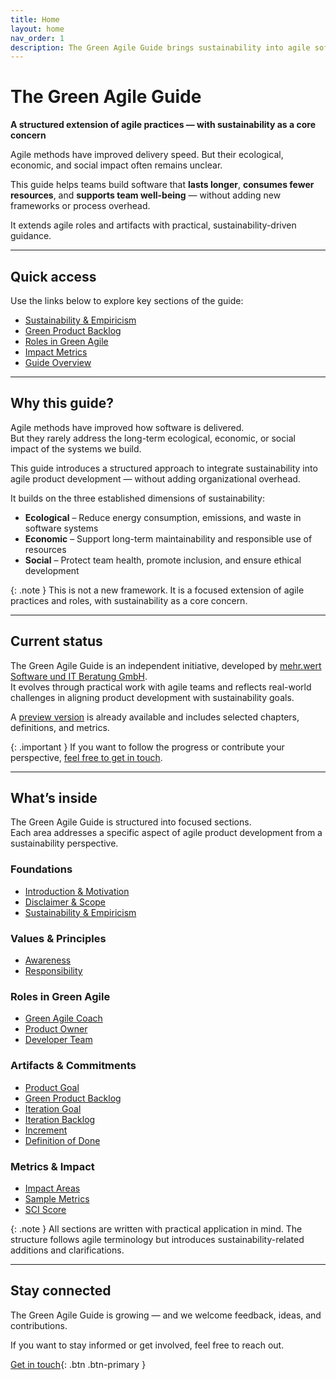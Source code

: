 ```yaml
---
title: Home
layout: home
nav_order: 1
description: The Green Agile Guide brings sustainability into agile software development with clear roles, values, and metrics.
---
```


# The Green Agile Guide  
**A structured extension of agile practices — with sustainability as a core concern**

Agile methods have improved delivery speed. But their ecological, economic, and social impact often remains unclear.

This guide helps teams build software that **lasts longer**, **consumes fewer resources**, and **supports team well-being** — without adding new frameworks or process overhead.

It extends agile roles and artifacts with practical, sustainability-driven guidance.

---

## Quick access

Use the links below to explore key sections of the guide:

- [Sustainability & Empiricism](/guide/sustainability-and-empiricism)
- [Green Product Backlog](/guide/artifacts/product-backlog)
- [Roles in Green Agile](/guide/roles)
- [Impact Metrics](/metrics)
- [Guide Overview](/guide)

---

## Why this guide?

Agile methods have improved how software is delivered.  
But they rarely address the long-term ecological, economic, or social impact of the systems we build.

This guide introduces a structured approach to integrate sustainability into agile product development — without adding organizational overhead.

It builds on the three established dimensions of sustainability:

- **Ecological** – Reduce energy consumption, emissions, and waste in software systems  
- **Economic** – Support long-term maintainability and responsible use of resources  
- **Social** – Protect team health, promote inclusion, and ensure ethical development

{: .note }
This is not a new framework. It is a focused extension of agile practices and roles, with sustainability as a core concern.

---

## Current status

The Green Agile Guide is an independent initiative, developed by [mehr.wert Software und IT Beratung GmbH](https://mehrwert.tech).  
It evolves through practical work with agile teams and reflects real-world challenges in aligning product development with sustainability goals.

A [preview version](/guide) is already available and includes selected chapters, definitions, and metrics.

{: .important }
If you want to follow the progress or contribute your perspective, [feel free to get in touch](mailto:kontakt@mehrwert.tech).

---

## What’s inside

The Green Agile Guide is structured into focused sections.  
Each area addresses a specific aspect of agile product development from a sustainability perspective.

### Foundations

- [Introduction & Motivation](/guide/introduction)
- [Disclaimer & Scope](/guide/disclaimer)
- [Sustainability & Empiricism](/guide/sustainability-and-empiricism)

### Values & Principles

- [Awareness](/guide/values/awareness)
- [Responsibility](/guide/values/responsibility)

### Roles in Green Agile

- [Green Agile Coach](/guide/roles/green-agile-coach)
- [Product Owner](/guide/roles/product-owner)
- [Developer Team](/guide/roles/developer-team)

### Artifacts & Commitments
- [Product Goal](/guide/artifacts/product-goal)
- [Green Product Backlog](/guide/artifacts/product-backlog)
- [Iteration Goal](/guide/artifacts/iteration-goal)
- [Iteration Backlog](/guide/artifacts/iteration-backlog)
- [Increment](/guide/artifacts/increment)
- [Definition of Done](/guide/artifacts/done)

### Metrics & Impact

- [Impact Areas](/metrics)
- [Sample Metrics](/metrics/sample)
- [SCI Score](/metrics/sci)

{: .note }
All sections are written with practical application in mind. The structure follows agile terminology but introduces sustainability-related additions and clarifications.

---

## Stay connected

The Green Agile Guide is growing — and we welcome feedback, ideas, and contributions.

If you want to stay informed or get involved, feel free to reach out.

[Get in touch](mailto:kontakt@mehrwert.tech){: .btn .btn-primary }

<!-- Footer icons handled via footer.html -->